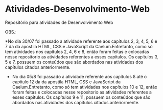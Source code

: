 # Atividades-Desenvolvimento-Web
 Repositório para atividades de Desenvolvimento Web

 OBS.: 
 
 *No dia 30/07 foi passado a atividade referente aos capítulos 2, 3, 4, 5, 6 e 7 da da apostila HTML, CSS e JavaScript da Caelum.Entretanto, como só tem atividades nos capítulos 2, 4, 6 e 8, então foram feitas e colocadas nesse repositorio as atividades referentes a esses capítulos. Os capítulos 3, 5 e 7, possuem os conteúdos que são abordados nas atividades dos capítulos citados anteriormente.
 * No dia 05/8 foi passado a atividade referente aos capítulos 8 até o capítulo 12 da da apostila HTML, CSS e JavaScript da Caelum.Entretanto, como só tem atividades nos capítulos 10 e 12, então foram feitas e colocadas nesse repositorio as atividades referentes a esses capítulos. Os capítulos 9 e 11, possuem os conteúdos que são abordados nas atividades dos capítulos citados anteriormente.
